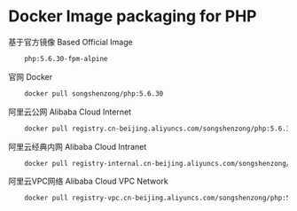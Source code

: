 # Docker Image packaging for PHP


基于官方镜像 Based Official Image

```bash
    php:5.6.30-fpm-alpine
```



官网 Docker

```bash
    docker pull songshenzong/php:5.6.30
```



阿里云公网 Alibaba Cloud Internet

```bash
    docker pull registry.cn-beijing.aliyuncs.com/songshenzong/php:5.6.30
```



阿里云经典内网 Alibaba Cloud Intranet

```bash
    docker pull registry-internal.cn-beijing.aliyuncs.com/songshenzong/php:5.6.30
```



阿里云VPC网络 Alibaba Cloud VPC Network

```bash
    docker pull registry-vpc.cn-beijing.aliyuncs.com/songshenzong/php:5.6.30
```

